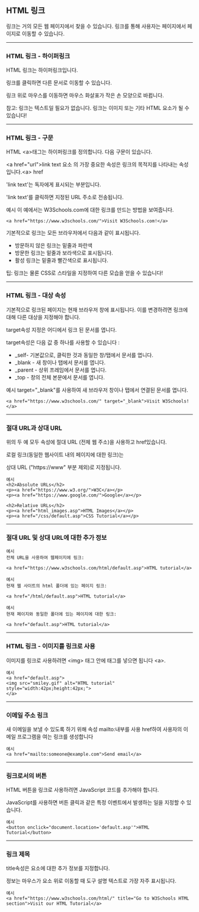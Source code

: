 ## HTML 링크

링크는 거의 모든 웹 페이지에서 찾을 수 있습니다. 링크를 통해 사용자는 페이지에서 페이지로 이동할 수 있습니다.

***
### HTML 링크 - 하이퍼링크
HTML 링크는 하이퍼링크입니다.

링크를 클릭하면 다른 문서로 이동할 수 있습니다.

링크 위로 마우스를 이동하면 마우스 화살표가 작은 손 모양으로 바뀝니다.

참고: 링크는 텍스트일 필요가 없습니다. 링크는 이미지 또는 기타 HTML 요소가 될 수 있습니다!

***
### HTML 링크 - 구문
HTML \<a>태그는 하이퍼링크를 정의합니다. 다음 구문이 있습니다.

\<a href="url">link text</a>
요소 의 가장 중요한 속성은 링크의 목적지를 나타내는 속성입니다.\<a> href

'link text'는 독자에게 표시되는 부분입니다.

'link text'를 클릭하면 지정된 URL 주소로 전송됩니다.

예시
이 예에서는 W3Schools.com에 대한 링크를 만드는 방법을 보여줍니다.

    <a href="https://www.w3schools.com/">Visit W3Schools.com!</a>

기본적으로 링크는 모든 브라우저에서 다음과 같이 표시됩니다.

- 방문하지 않은 링크는 밑줄과 파란색
- 방문한 링크는 밑줄과 보라색으로 표시됩니다.
- 활성 링크는 밑줄과 빨간색으로 표시됩니다.

팁: 링크는 물론 CSS로 스타일을 지정하여 다른 모습을 얻을 수 있습니다!


***
### HTML 링크 - 대상 속성
기본적으로 링크된 페이지는 현재 브라우저 창에 표시됩니다. 이를 변경하려면 링크에 대해 다른 대상을 지정해야 합니다.

target속성 지정은 어디에서 링크 된 문서를 엽니다.

target속성은 다음 값 중 하나를 사용할 수 있습니다 :

- _self- 기본값으로, 클릭한 것과 동일한 창/탭에서 문서를 엽니다.
- _blank - 새 창이나 탭에서 문서를 엽니다.
- _parent - 상위 프레임에서 문서를 엽니다.
- _top - 창의 전체 본문에서 문서를 엽니다.

예시
target="_blank"를 사용하여 새 브라우저 창이나 탭에서 연결된 문서를 엽니다.

    <a href="https://www.w3schools.com/" target="_blank">Visit W3Schools!</a>

***
### 절대 URL과 상대 URL
위의 두 예 모두 속성에 절대 URL (전체 웹 주소)을 사용하고 href있습니다.

로컬 링크(동일한 웹사이트 내의 페이지에 대한 링크)는 

상대 URL ("https://www" 부분 제외)로 지정됩니다.

    예시
    <h2>Absolute URLs</h2>
    <p><a href="https://www.w3.org/">W3C</a></p>
    <p><a href="https://www.google.com/">Google</a></p>

    <h2>Relative URLs</h2>
    <p><a href="html_images.asp">HTML Images</a></p>
    <p><a href="/css/default.asp">CSS Tutorial</a></p>

***
### 절대 URL 및 상대 URL에 대한 추가 정보

    예시
    전체 URL을 사용하여 웹페이지에 링크: 

    <a href="https://www.w3schools.com/html/default.asp">HTML tutorial</a>

    예시
    현재 웹 사이트의 html 폴더에 있는 페이지 링크: 

    <a href="/html/default.asp">HTML tutorial</a>

    예시
    현재 페이지와 동일한 폴더에 있는 페이지에 대한 링크: 

    <a href="default.asp">HTML tutorial</a>

***
### HTML 링크 - 이미지를 링크로 사용
이미지를 링크로 사용하려면 \<img> 태그 안에 태그를 넣으면 됩니다 \<a>.

    예시
    <a href="default.asp">
    <img src="smiley.gif" alt="HTML tutorial" style="width:42px;height:42px;">
    </a>

***
### 이메일 주소 링크
새 이메일을 보낼 수 있도록 하기 위해 속성 mailto:내부를 사용 href하여 사용자의 이메일 프로그램을 여는 링크를 생성합니다

    예시
    <a href="mailto:someone@example.com">Send email</a>

***
### 링크로서의 버튼
HTML 버튼을 링크로 사용하려면 JavaScript 코드를 추가해야 합니다.

JavaScript를 사용하면 버튼 클릭과 같은 특정 이벤트에서 발생하는 일을 지정할 수 있습니다.

    예시
    <button onclick="document.location='default.asp'">HTML Tutorial</button>

***
### 링크 제목
title속성은 요소에 대한 추가 정보를 지정합니다. 

정보는 마우스가 요소 위로 이동할 때 도구 설명 텍스트로 가장 자주 표시됩니다.

    예시
    <a href="https://www.w3schools.com/html/" title="Go to W3Schools HTML section">Visit our HTML Tutorial</a>